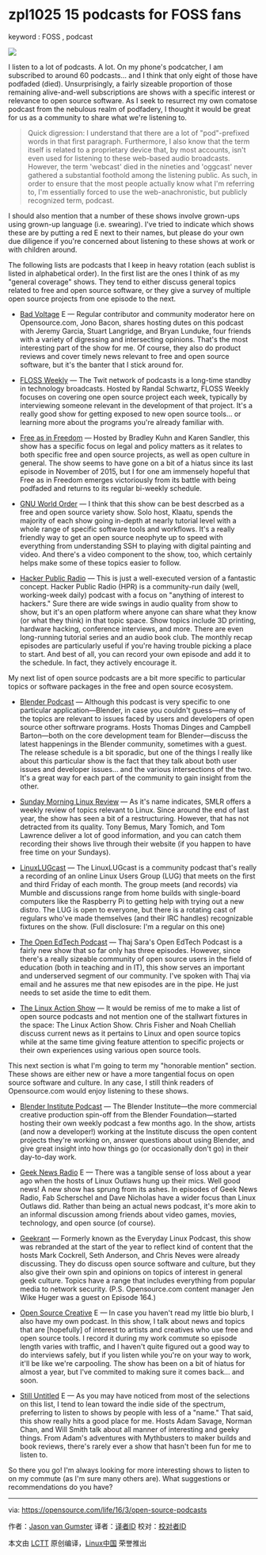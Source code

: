 zpl1025
15 podcasts for FOSS fans
=============================

keyword : FOSS , podcast 

![](https://opensource.com/sites/default/files/styles/image-full-size/public/images/life/oss_podcasts.png?itok=3KwxsunX)

I listen to a lot of podcasts. A lot. On my phone's podcatcher, I am subscribed to around 60 podcasts... and I think that only eight of those have podfaded (died). Unsurprisingly, a fairly sizeable proportion of those remaining alive-and-well subscriptions are shows with a specific interest or relevance to open source software. As I seek to resurrect my own comatose podcast from the nebulous realm of podfadery, I thought it would be great for us as a community to share what we're listening to.

>Quick digression: I understand that there are a lot of "pod"-prefixed words in that first paragraph. Furthermore, I also know that the term itself is related to a proprietary device that, by most accounts, isn't even used for listening to these web-based audio broadcasts. However, the term 'webcast' died in the nineties and 'oggcast' never gathered a substantial foothold among the listening public. As such, in order to ensure that the most people actually know what I'm referring to, I'm essentially forced to use the web-anachronistic, but publicly recognized term, podcast.

I should also mention that a number of these shows involve grown-ups using grown-up language (i.e. swearing). I've tried to indicate which shows these are by putting a red E next to their names, but please do your own due diligence if you're concerned about listening to these shows at work or with children around.

The following lists are podcasts that I keep in heavy rotation (each sublist is listed in alphabetical order). In the first list are the ones I think of as my "general coverage" shows. They tend to either discuss general topics related to free and open source software, or they give a survey of multiple open source projects from one episode to the next.

- [Bad Voltage][1] E — Regular contributor and community moderator here on Opensource.com, Jono Bacon, shares hosting dutes on this podcast with Jeremy Garcia, Stuart Langridge, and Bryan Lunduke, four friends with a variety of digressing and intersecting opinions. That's the most interesting part of the show for me. Of course, they also do product reviews and cover timely news relevant to free and open source software, but it's the banter that I stick around for.

- [FLOSS Weekly][2] — The Twit network of podcasts is a long-time standby in technology broadcasts. Hosted by Randal Schwartz, FLOSS Weekly focuses on covering one open source project each week, typically by interviewing someone relevant in the development of that project. It's a really good show for getting exposed to new open source tools... or learning more about the programs you're already familiar with.

- [Free as in Freedom][3] — Hosted by Bradley Kuhn and Karen Sandler, this show has a specific focus on legal and policy matters as it relates to both specific free and open source projects, as well as open culture in general. The show seems to have gone on a bit of a hiatus since its last episode in November of 2015, but I for one am immensely hopeful that Free as in Freedom emerges victoriously from its battle with being podfaded and returns to its regular bi-weekly schedule.

- [GNU World Order][4] — I think that this show can be best descrbed as a free and open source variety show. Solo host, Klaatu, spends the majority of each show going in-depth at nearly tutorial level with a whole range of specific software tools and workflows. It's a really friendly way to get an open source neophyte up to speed with everything from understanding SSH to playing with digital painting and video. And there's a video component to the show, too, which certainly helps make some of these topics easier to follow.

- [Hacker Public Radio][5] — This is just a well-executed version of a fantastic concept. Hacker Public Radio (HPR) is a community-run daily (well, working-week daily) podcast with a focus on "anything of interest to hackers." Sure there are wide swings in audio quality from show to show, but it's an open platform where anyone can share what they know (or what they think) in that topic space. Show topics include 3D printing, hardware hacking, conference interviews, and more. There are even long-running tutorial series and an audio book club. The monthly recap episodes are particularly useful if you're having trouble picking a place to start. And best of all, you can record your own episode and add it to the schedule. In fact, they actively encourage it.

My next list of open source podcasts are a bit more specific to particular topics or software packages in the free and open source ecosystem.

- [Blender Podcast][6] — Although this podcast is very specific to one particular application—Blender, in case you couldn't guess—many of the topics are relevant to issues faced by users and developers of open source other softrware programs. Hosts Thomas Dinges and Campbell Barton—both on the core development team for Blender—discuss the latest happenings in the Blender community, sometimes with a guest. The release schedule is a bit sporadic, but one of the things I really like about this particular show is the fact that they talk about both user issues and developer issues... and the various intersections of the two. It's a great way for each part of the community to gain insight from the other.

- [Sunday Morning Linux Review][7] — As it's name indicates, SMLR offers a weekly review of topics relevant to Linux. Since around the end of last year, the show has seen a bit of a restructuring. However, that has not detracted from its quality. Tony Bemus, Mary Tomich, and Tom Lawrence deliver a lot of good information, and you can catch them recording their shows live through their website (if you happen to have free time on your Sundays).

- [LinuxLUGcast][8] — The LinuxLUGcast is a community podcast that's really a recording of an online Linux Users Group (LUG) that meets on the first and third Friday of each month. The group meets (and records) via Mumble and discussions range from home builds with single-board computers like the Raspberry Pi to getting help with trying out a new distro. The LUG is open to everyone, but there is a rotating cast of regulars who've made themselves (and their IRC handles) recognizable fixtures on the show. (Full disclosure: I'm a regular on this one)

- [The Open EdTech Podcast][9] — Thaj Sara's Open EdTech Podcast is a fairly new show that so far only has three episodes. However, since there's a really sizeable community of open source users in the field of education (both in teaching and in IT), this show serves an important and underserved segment of our community. I've spoken with Thaj via email and he assures me that new episodes are in the pipe. He just needs to set aside the time to edit them.

- [The Linux Action Show][10] — It would be remiss of me to make a list of open source podcasts and not mention one of the stallwart fixtures in the space: The Linux Action Show. Chris Fisher and Noah Chelliah discuss current news as it pertains to Linux and open source topics while at the same time giving feature attention to specific projects or their own experiences using various open source tools.

This next section is what I'm going to term my "honorable mention" section. These shows are either new or have a more tangential focus on open source software and culture. In any case, I still think readers of Opensource.com would enjoy listening to these shows.

- [Blender Institute Podcast][11] — The Blender Institute—the more commercial creative production spin-off from the Blender Foundation—started hosting their own weekly podcast a few months ago. In the show, artists (and now a developer!) working at the Institute discuss the open content projects they're working on, answer questions about using Blender, and give great insight into how things go (or occasionally don't go) in their day-to-day work.

- [Geek News Radio][12] E — There was a tangible sense of loss about a year ago when the hosts of Linux Outlaws hung up their mics. Well good news! A new show has sprung from its ashes. In episodes of Geek News Radio, Fab Scherschel and Dave Nicholas have a wider focus than Linux Outlaws did. Rather than being an actual news podcast, it's more akin to an informal discussion among friends about video games, movies, technology, and open source (of course).

- [Geekrant][13] — Formerly known as the Everyday Linux Podcast, this show was rebranded at the start of the year to reflect kind of content that the hosts Mark Cockrell, Seth Anderson, and Chris Neves were already discussing. They do discuss open source software and culture, but they also give their own spin and opinions on topics of interest in general geek culture. Topics have a range that includes everything from popular media to network security. (P.S. Opensource.com content manager Jen Wike Huger was a guest on Episode 164.)

- [Open Source Creative][14] E — In case you haven't read my little bio blurb, I also have my own podcast. In this show, I talk about news and topics that are [hopefully] of interest to artists and creatives who use free and open source tools. I record it during my work commute so episode length varies with traffic, and I haven't quite figured out a good way to do interviews safely, but if you listen while you're on your way to work, it'll be like we're carpooling. The show has been on a bit of hiatus for almost a year, but I've commited to making sure it comes back... and soon.

- [Still Untitled][15] E — As you may have noticed from most of the selections on this list, I tend to lean toward the indie side of the spectrum, preferring to listen to shows by people with less of a "name." That said, this show really hits a good place for me. Hosts Adam Savage, Norman Chan, and Will Smith talk about all manner of interesting and geeky things. From Adam's adventures with Mythbusters to maker builds and book reviews, there's rarely ever a show that hasn't been fun for me to listen to.

So there you go! I'm always looking for more interesting shows to listen to on my commute (as I'm sure many others are). What suggestions or recommendations do you have?



--------------------------------------------------------------------------------

via: https://opensource.com/life/16/3/open-source-podcasts

作者：[Jason van Gumster][a]
译者：[译者ID](https://github.com/译者ID)
校对：[校对者ID](https://github.com/校对者ID)

本文由 [LCTT](https://github.com/LCTT/TranslateProject) 原创编译，[Linux中国](https://linux.cn/) 荣誉推出

[a]: https://opensource.com/users/jason-van-gumster
[1]: http://badvoltage.org/
[2]: https://twit.tv/shows/floss-weekly
[3]: http://faif.us/
[4]: http://gnuworldorder.info/
[5]: http://hackerpublicradio.org/
[6]: https://blender-podcast.org/
[7]: http://smlr.us/
[8]: http://linuxlugcast.com/
[9]: http://openedtechpodcast.com/
[10]: http://www.jupiterbroadcasting.com/tag/linux-action-show/
[11]: http://podcast.blender.institute/
[12]: http://sixgun.org/geeknewsradio
[13]: http://elementopie.com/geekrant-episodes
[14]: http://monsterjavaguns.com/podcast
[15]: http://www.tested.com/still-untitled-the-adam-savage-project/
